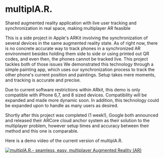# multiplA.R.
Shared augmented reality application with live user tracking and synchronization in real space, making multiplayer AR feasible

This is a side project in Apple's ARKit involving the synchronization of several devices in the same augmented reality state. 
As of right now, there is no concrete accurate way to track phones in a synchronized AR environment besides holding them side to side or using printed out QR codes, and even then, the phones cannot be tracked live. This project tackles both of those issues
We demonstrated this technology through a simple painting app, which uses our synchronization process to track the other phone's current position and paintings. Setup takes mere moments, and tracking is accurate and precise.

Due to current software restrictions within ARkit, this demo is only compatible with iPhone 6,7, and 8 sized devices. Compatibility will be expanded and made more dynamic soon. In addition, this technology could be expanded upon to handle as many users as desired.

Shortly after this project was completed (1 week!), Google both announced and released their ARCore cloud anchor system as their solution to the multiplayer problem, however setup times and accuracy between their method and this one is comparable.

Here is a demo video of the current version of multiplA.R.

[![multiplA.R.- seamless, easy, multiplayer Augmented Reality (AR)](https://i.ytimg.com/vi/Kh2ZaAuBb9U/hqdefault.jpg)](https://www.youtube.com/watch?v=Kh2ZaAuBb9U "multiplA.R.- seamless, easy, multiplayer Augmented Reality (AR)")
